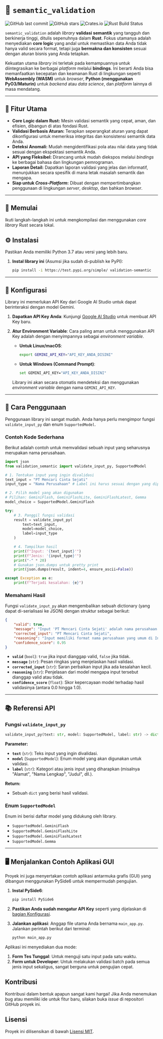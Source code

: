 # 🤖 `semantic_validation`

![GitHub last commit](https://img.shields.io/github/last-commit/herros27/validation_semantic)
![GitHub stars](https://img.shields.io/github/stars/herros27/validation_semantic?style=social)
![Crates.io](https://img.shields.io/crates/v/semantic_validation)
![Rust Build Status](https://github.com/herros27/validation_semantic/actions/workflows/rust.yml/badge.svg)

`semantic_validation` adalah *library* **validasi semantik** yang tangguh dan berkinerja tinggi, ditulis sepenuhnya dalam **Rust**. Fokus utamanya adalah menyediakan **core logic** yang andal untuk memastikan data Anda tidak hanya valid secara format, tetapi juga **bermakna dan konsisten** sesuai dengan aturan bisnis yang Anda tetapkan.

Kekuatan utama *library* ini terletak pada kemampuannya untuk diintegrasikan ke berbagai *platform* melalui **bindings**. Ini berarti Anda bisa memanfaatkan kecepatan dan keamanan Rust di lingkungan seperti **WebAssembly (WASM)** untuk *browser*, **Python (menggunakan PyO3/Maturin)** untuk *backend* atau *data science*, dan *platform* lainnya di masa mendatang.

---

## 🌟 Fitur Utama

* **Core Logic dalam Rust:** Mesin validasi semantik yang cepat, aman, dan efisien, dibangun di atas fondasi Rust.
* **Validasi Berbasis Aturan:** Terapkan seperangkat aturan yang dapat dikonfigurasi untuk memeriksa integritas dan konsistensi semantik data Anda.
* **Deteksi Anomali:** Mudah mengidentifikasi pola atau nilai data yang tidak sesuai dengan ekspektasi semantik Anda.
* **API yang Fleksibel:** Dirancang untuk mudah diekspos melalui *bindings* ke berbagai bahasa dan lingkungan pemrograman.
* **Laporan Detail:** Dapatkan laporan validasi yang jelas dan informatif, menunjukkan secara spesifik di mana letak masalah semantik dan mengapa.
* **Siap untuk *Cross-Platform*:** Dibuat dengan mempertimbangkan penggunaan di lingkungan *server*, *desktop*, dan bahkan *browser*.

---

## 🚀 Memulai

Ikuti langkah-langkah ini untuk mengkompilasi dan menggunakan *core library* Rust secara lokal.

## ⚙️ Instalasi

Pastikan Anda memiliki Python 3.7 atau versi yang lebih baru.

1.  **Instal library ini** (Asumsi jika sudah di-publish ke PyPI):
    ```bash
    pip install -i https://test.pypi.org/simple/ validation-semantic
    ```
---

## 🔑 Konfigurasi

Library ini memerlukan API Key dari Google AI Studio untuk dapat berinteraksi dengan model Gemini.

1.  **Dapatkan API Key Anda**: Kunjungi [Google AI Studio](https://aistudio.google.com/app/apikey) untuk membuat API Key baru.

2.  **Atur Environment Variable**: Cara paling aman untuk menggunakan API Key adalah dengan menyimpannya sebagai *environment variable*.
    
    -   **Untuk Linux/macOS**:
        ```bash
        export GEMINI_API_KEY="API_KEY_ANDA_DISINI"
        ```
    
    -   **Untuk Windows (Command Prompt)**:
        ```bash
        set GEMINI_API_KEY="API_KEY_ANDA_DISINI"
        ```
    
    Library ini akan secara otomatis mendeteksi dan menggunakan *environment variable* dengan nama `GEMINI_API_KEY`.

---

## 🚀 Cara Penggunaan

Penggunaan library ini sangat mudah. Anda hanya perlu mengimpor fungsi `validate_input_py` dan enum `SupportedModel`.

### Contoh Kode Sederhana

Berikut adalah contoh untuk memvalidasi sebuah input yang seharusnya merupakan nama perusahaan.

```python
import json
from validation_semantic import validate_input_py, SupportedModel

# 1. Tentukan input yang ingin divalidasi
text_input = "PT Mencari Cinta Sejati"
input_type = "Nama Perusahaan" # Label ini harus sesuai dengan yang dipahami model

# 2. Pilih model yang akan digunakan
# Pilihan: GeminiFlash, GeminiFlashLite, GeminiFlashLatest, Gemma
model_choice = SupportedModel.GeminiFlash

try:
    # 3. Panggil fungsi validasi
    result = validate_input_py(
        text=text_input,
        model=model_choice,
        label=input_type
    )

    # 4. Tampilkan hasil
    print(f"Input: '{text_input}'")
    print(f"Jenis: '{input_type}'")
    print("-" * 20)
    # Gunakan json.dumps untuk pretty print
    print(json.dumps(result, indent=4, ensure_ascii=False))

except Exception as e:
    print(f"Terjadi kesalahan: {e}")

```

### Memahami Hasil

Fungsi `validate_input_py` akan mengembalikan sebuah dictionary (yang dapat di-serialisasi ke JSON) dengan struktur sebagai berikut:

```json
{
    "valid": true,
    "message": "Input 'PT Mencari Cinta Sejati' adalah nama perusahaan yang valid dan umum di Indonesia.",
    "corrected_input": "PT Mencari Cinta Sejati",
    "reasoning": "Input memiliki format nama perusahaan yang umum di Indonesia dengan prefix 'PT' yang berarti Perseroan Terbatas. Nama tersebut terdengar seperti nama perusahaan sungguhan meskipun bersifat fiktif.",
    "confidence_score": 0.95
}
```
- **`valid`** (`bool`): `true` jika input dianggap valid, `false` jika tidak.
- **`message`** (`str`): Pesan ringkas yang menjelaskan hasil validasi.
- **`corrected_input`** (`str`): Saran perbaikan input jika ada kesalahan kecil.
- **`reasoning`** (`str`): Penjelasan dari model mengapa input tersebut dianggap valid atau tidak.
- **`confidence_score`** (`float`): Skor kepercayaan model terhadap hasil validasinya (antara 0.0 hingga 1.0).

---

## 📚 Referensi API

### Fungsi `validate_input_py`

```python
validate_input_py(text: str, model: SupportedModel, label: str) -> dict
```

**Parameter:**

-   **`text`** (`str`): Teks input yang ingin divalidasi.
-   **`model`** (`SupportedModel`): Enum model yang akan digunakan untuk validasi.
-   **`label`** (`str`): Kategori atau jenis input yang diharapkan (misalnya "Alamat", "Nama Lengkap", "Judul", dll.).

**Return:**

-   Sebuah `dict` yang berisi hasil validasi.

### Enum `SupportedModel`

Enum ini berisi daftar model yang didukung oleh library.

-   `SupportedModel.GeminiFlash`
-   `SupportedModel.GeminiFlashLite`
-   `SupportedModel.GeminiFlashLatest`
-   `SupportedModel.Gemma`

---

## 🖥️ Menjalankan Contoh Aplikasi GUI

Proyek ini juga menyertakan contoh aplikasi antarmuka grafis (GUI) yang dibangun menggunakan PySide6 untuk mempermudah pengujian.

1.  **Instal PySide6**:
    ```bash
    pip install PySide6
    ```

2.  **Pastikan Anda sudah mengatur API Key** seperti yang dijelaskan di [bagian Konfigurasi](#-konfigurasi).

3.  **Jalankan aplikasi**:
    Anggap file utama Anda bernama `main_app.py`. Jalankan perintah berikut dari terminal:
    ```bash
    python main_app.py
    ```

Aplikasi ini menyediakan dua mode:
1.  **Form Tes Tunggal**: Untuk menguji satu input pada satu waktu.
2.  **Form untuk Developer**: Untuk melakukan validasi batch pada semua jenis input sekaligus, sangat berguna untuk pengujian cepat.

## Kontribusi

Kontribusi dalam bentuk apapun sangat kami hargai! Jika Anda menemukan bug atau memiliki ide untuk fitur baru, silakan buka *issue* di repositori GitHub proyek ini.

## Lisensi

Proyek ini dilisensikan di bawah [Lisensi MIT](https://opensource.org/licenses/MIT).
